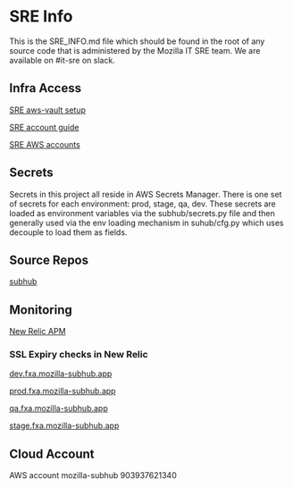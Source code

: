 # SRE Info
This is the SRE_INFO.md file which should be found in the root of any source code that is
administered by the Mozilla IT SRE team. We are available on #it-sre on slack.

## Infra Access
[SRE aws-vault setup](https://mana.mozilla.org/wiki/display/SRE/aws-vault)

[SRE account guide](https://mana.mozilla.org/wiki/display/SRE/AWS+Account+access+guide)

[SRE AWS accounts](https://github.com/mozilla-it/itsre-accounts/blob/master/accounts/mozilla-itsre/terraform.tfvars#L5)

## Secrets
Secrets in this project all reside in AWS Secrets Manager. There is one set of secrets for each
environment: prod, stage, qa, dev.  These secrets are loaded as environment variables via the
subhub/secrets.py file and then generally used via the env loading mechanism in suhub/cfg.py which
uses decouple to load them as fields.

## Source Repos
[subhub](https://github.com/mozilla/subhub)

## Monitoring
[New Relic APM](https://rpm.newrelic.com/accounts/2239138/applications/153639011)

### SSL Expiry checks in New Relic
[dev.fxa.mozilla-subhub.app](https://synthetics.newrelic.com/accounts/2239138/monitors/4ad6af80-a18e-44c2-8da9-a2b2ec50997d)

[prod.fxa.mozilla-subhub.app](https://synthetics.newrelic.com/accounts/2239138/monitors/c44b53f1-8fd4-4f0c-a844-5a1e82eb7560)

[qa.fxa.mozilla-subhub.app](https://synthetics.newrelic.com/accounts/2239138/monitors/a36774d9-4017-49b7-bd3d-e19c317b5e6c)

[stage.fxa.mozilla-subhub.app](https://synthetics.newrelic.com/accounts/2239138/monitors/41da8e65-daa0-4bdf-809f-11b679bccf28)

## Cloud Account
AWS account mozilla-subhub 903937621340
